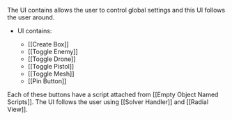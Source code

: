 The UI contains allows the user to control global settings and this UI follows the user around. 

- UI contains:

    - [[Create Box]]
    - [[Toggle Enemy]]
    - [[Toggle Drone]]
    - [[Toggle Pistol]]
    - [[Toggle Mesh]]
    - [[Pin Button]]

Each of these buttons have a script attached from [[Empty Object Named Scripts]]. The UI follows the user using [[Solver Handler]] and [[Radial View]].